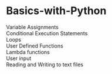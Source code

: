 # Basics-with-Python <br>
Variable Assignments <br>
Conditional Execution Statements <br>
Loops <br>
User Defined Functions <br>
Lambda functions <br>
User input <br>
Reading and Writing to text files
